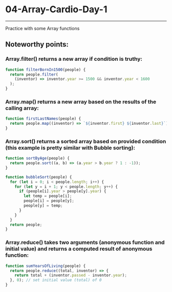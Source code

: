# 04-Array-Cardio-Day-1

---

Practice with some Array functions

## Noteworthy points:

### Array.filter() returns a new array if condition is truthy:

```javascript
function filterBornIn1500(people) {
  return people.filter(
    (inventor) => inventor.year >= 1500 && inventor.year < 1600
  );
}
```

### Array.map() returns a new array based on the results of the calling array:

```javascript
function firstLastNames(people) {
  return people.map((inventor) => `${inventor.first} ${inventor.last}`);
}
```

### Array.sort() returns a sorted array based on provided condition (this example is pretty similar with Bubble sorting):

```javascript
function sortByAge(people) {
  return people.sort((a, b) => (a.year > b.year ? 1 : -1));
}

function bubbleSort(people) {
  for (let i = 0; i < people.length; i++) {
    for (let y = i + 1; y < people.length; y++) {
      if (people[i].year > people[y].year) {
        let temp = people[i];
        people[i] = people[y];
        people[y] = temp;
      }
    }
  }
  return people;
}
```

### Array.reduce() takes two arguments (anonymous function and initial value) and returns a computed result of anonymous function:

```javascript
function sumYearsOfLiving(people) {
  return people.reduce((total, inventor) => {
    return total + (inventor.passed - inventor.year);
  }, 0); // set initial value (total) of 0
}
```
